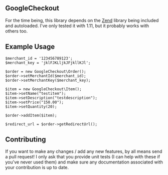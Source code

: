 GoogleCheckout
--------------

For the time being, this library depends on the [Zend](http://framework.zend.com/) library being included and autoloaded. I've only tested it with 1.11, but it probably works with others too.


Example Usage
-------

    $merchant_id = '123456789123';
    $merchant_key = 'jklFJKLljkJFjkllKJl';

    $order = new GoogleCheckout\Order();
    $order->setMerchantId($merchant_id);
    $order->setMerchantKey($merchant_key);

    $item = new GoogleCheckout\Item();
    $item->setName("testitem");
    $item->setDescription("testdescription");
    $item->setPrice("150.00");
    $item->setQuantity(20);

    $order->addItem($item);

    $redirect_url = $order->getRedirectUrl();

Contributing
------------

If you want to make any changes / add any new features, by all means send a pull request! I only ask that you provide unit tests (I can help with these if you've never used them) and make sure any documentation associated with your contribution is up to date.
